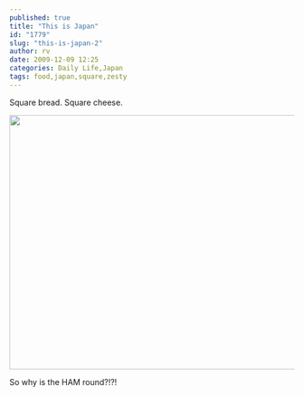 ```yaml
---
published: true
title: "This is Japan"
id: "1779"
slug: "this-is-japan-2"
author: rv
date: 2009-12-09 12:25
categories: Daily Life,Japan
tags: food,japan,square,zesty
---
```

Square bread. Square cheese.

<a href="https://s3.amazonaws.com/cfwblog/uploads/2009/12/img_0140.jpg"><img class="aligncenter size-full wp-image-1780" title="IMG_0140" src="https://s3.amazonaws.com/cfwblog/uploads/2009/12/img_0140.jpg" alt="" width="600" height="450" /></a>

So why is the HAM round?!?!